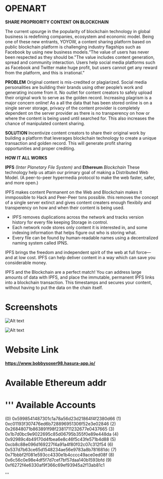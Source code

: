 # OPENART


**SHARE PROPRIORITY CONTENT ON BLOCKCHAIN**

The current upsurge in the popularity of blockchain technology in global business is redefining companies, ecosystem and economic model. Being one of these new entrants, YOYOW, a content sharing platform based on public blockchain platform is challenging industry flagships such as Facebook by using new business models.“The value of users has never been respected as they should be."The value includes content generation, spread and community interaction. Users help social media platforms such as Facebook and Twitter make huge profit, but users cannot get any reward from the platform, and this is irrational.”



**PROBLEM**
Original content is mis-credited or plagiarized. Social media personalities are building their brands using other people’s work and generating income from it. No outlet for content creators to safely upload their original work to serve as the golden record.
Increasing plagrism is a major concern online! As a all the data that has been stored online is on a single server storage, privacy of the content provider is completely dependent on the server provider as there is no transperency on how or where the content is being used until searched for. This also increases the chance of manipulated content sharing.



**SOLUTION**
Incentivize content creators to share their original work by building a platform that leverages blockchain technology to create a unique transaction and golden record. This will generate profit sharing opportunities and proper crediting.

**HOW IT ALL WORKS**


**IPFS** *(Inter Planetary File System)* and **Ethereum** *Blockchain*
These technology help us attain our primary goal of making a Distributed Web Model. (A peer-to-peer hypermedia protocol
to make the web faster, safer, and more open.)

IPFS makes content Permanent on the Web and Blockchain makes it immpossible to Hack and Peer-Peer txns possible. this removes the concept of a single server extinct and gives content creaters enough flexibily and transperency on how and when their content is being used. 

 
- IPFS removes duplications across the network and tracks version history for every file keeping Storage in control.
- Each network node stores only content it is interested in, and some indexing information that helps figure out who is storing what.
- Every file can be found by human-readable names using a decentralized naming system called IPNS.


IPFS brings the freedom and independent spirit of the web at full force—and at low cost. IPFS can help deliver content in a way which can save you considerable money.

IPFS and the Blockchain are a perfect match! You can address large amounts of data with IPFS, and place the immutable, permanent IPFS links into a blockchain transaction. This timestamps and secures your content, without having to put the data on the chain itself.

# Screenshots


![Alt text](https://raw.githubusercontent.com/mdakram28/openart/master/Screenshotb.png?token=AYtQiYupw3GRIO1OTukb8otQ6s1LbtJtks5aNWATwA%3D%3D)

![Alt text](https://raw.githubusercontent.com/mdakram28/openart/master/Screenshota.png?token=AYtQiRisNb9H0ePg3fVSZ_WimvihnTERks5aNV_VwA%3D%3D)

# Website Link
**https://www.bobbysoxer98.hasura-app.io/**

# Available Ethereum addr 


'''
Available Accounts
==================
(0) 0x5998541487301c1a78a56d23d21864f4f2380d66
(1) 0xc01193f307476ed6b728896951306f52e3e02846
(2) 0x26848071b863891f98f2381711232677e0437665
(3) 0x1b7d0bc9e9022695c85d06795b355f0e89e448da
(4) 0x92989c4b49170d4fbea6e8c46f5c43fe571b4d88
(5) 0xcb8c88e096d169227f4a91a4f80f02c07c312f54
(6) 0x537d7b63ce65d1548234ae56e9783a8b781681dc
(7) 0x71bbbf2f081e593cc4330e1b4cccc49ace0ed08f
(8) 0x6c56c0e98e4df5f7d7cef7bf57daa140b1593bfd
(9) 0xf6272f4e6330af9f366c69ef93945a2f13ab81c1

'''
